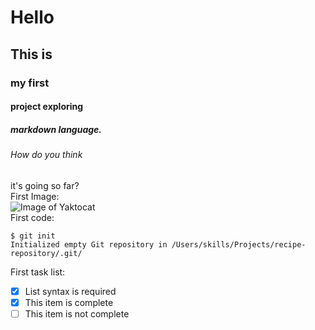 # Hello
## This is
### my first
#### project exploring
##### markdown language.
###### How do you think  
it's going so far?  
First Image:  
![Image of Yaktocat](https://octodex.github.com/images/yaktocat.png)  
First code:  
```
$ git init
Initialized empty Git repository in /Users/skills/Projects/recipe-repository/.git/
```
First task list:  
- [x] List syntax is required
- [x] This item is complete
- [ ] This item is not complete

